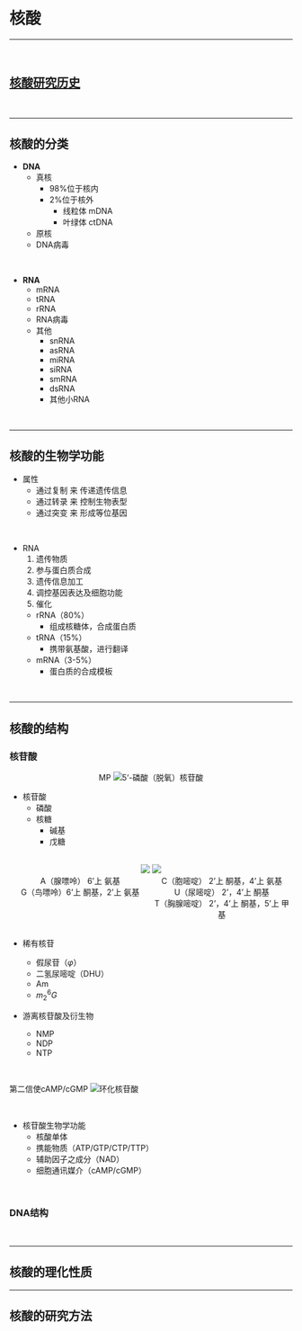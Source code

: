 # 核酸

***

<br> 

## [核酸研究历史](https://blog.slchy.com/note/%E7%94%9F%E7%89%A9%E5%8C%96%E5%AD%A6%E7%AC%94%E8%AE%B0-1-39.pdf#page=21)

<br> 

***

## 核酸的分类

* **DNA**
  * 真核
    * 98%位于核内
    * 2%位于核外
      * 线粒体 mDNA
      * 叶绿体 ctDNA
  * 原核
  * DNA病毒

<br> 

* **RNA**
  * mRNA
  * tRNA
  * rRNA
  * RNA病毒
  * 其他
    * snRNA
    * asRNA
    * miRNA
    * siRNA
    * smRNA
    * dsRNA
    * 其他小RNA

<br> 

***

## 核酸的生物学功能

* 属性
  * 通过复制 来 传递遗传信息
  * 通过转录 来 控制生物表型
  * 通过突变 来 形成等位基因

<br> 

* RNA
  1. 遗传物质
  2. 参与蛋白质合成
  3. 遗传信息加工
  4. 调控基因表达及细胞功能
  5. 催化
  * rRNA（80%）
    * 组成核糖体，合成蛋白质
  * tRNA（15%）
    * 携带氨基酸，进行翻译
  * mRNA（3-5%）
    * 蛋白质的合成模板

<br> 

***

## 核酸的结构

### 核苷酸

<center>

MP
![5‘-磷酸（脱氧）核苷酸](https://cdn.jsdelivr.net/gh/sakurakouji-luna/pic@main/bio/BioChemistry/NucleicAcid/5‘-磷酸（脱氧）核苷酸.png)

</center>

* 核苷酸
  * 磷酸
  * 核糖
    * 碱基
    * 戊糖

<br>

<center>
<img  src="https://cdn.jsdelivr.net/gh/sakurakouji-luna/pic@main/bio/BioChemistry/NucleicAcid/嘧啶.png" />
<img src="https://cdn.jsdelivr.net/gh/sakurakouji-luna/pic@main/bio/BioChemistry/NucleicAcid/嘌呤.png" />
<div style="display: flex;">
  <span style="width: 50%">A（腺嘌呤） 6’上 氨基<br>G（鸟嘌呤）6’上 酮基，2’上 氨基</span>
  <span style="width: 50%">C（胞嘧啶） 2’上 酮基，4’上 氨基<br>U（尿嘧啶） 2’，4’上 酮基<br>T（胸腺嘧啶） 2’，4’上 酮基，5’上 甲基</span>
</div>
</center>

<br>

* 稀有核苷
  * 假尿苷（$\varphi$）
  * 二氢尿嘧啶（DHU）
  * Am
  * $m_2^6G$

* 游离核苷酸及衍生物
  * NMP
  * NDP
  * NTP

<br>

第二信使cAMP/cGMP
![环化核苷酸](https://cdn.jsdelivr.net/gh/sakurakouji-luna/pic@main/bio/BioChemistry/NucleicAcid/环化核苷酸.png)

<br>

* 核苷酸生物学功能
  * 核酸单体
  * 携能物质（ATP/GTP/CTP/TTP）
  * 辅助因子之成分（NAD）
  * 细胞通讯媒介（cAMP/cGMP）

<br>

### DNA结构



<br>

***

## 核酸的理化性质

***

## 核酸的研究方法